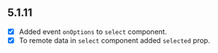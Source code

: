 ## 5.1.11

+ [x] Added event `onOptions` to `select` component.
+ [x] To remote data in `select` component added `selected` prop.